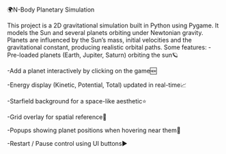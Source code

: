🌍N-Body Planetary Simulation

This project is a 2D gravitational simulation built in Python using Pygame. It models the Sun and several planets orbiting under Newtonian gravity. 
Planets are influenced by the Sun’s mass, initial velocities and the gravitational constant, producing realistic orbital paths. 
Some features: 
-Pre-loaded planets (Earth, Jupiter, Saturn) orbiting the sun🪐

-Add a planet interactively by clicking on the game🆕 

-Energy display (Kinetic, Potential, Total) updated in real-time📈 

-Starfield background for a space-like aesthetic⭐

-Grid overlay for spatial reference📐 

-Popups showing planet positions when hovering near them🎨

-Restart / Pause control using UI buttons▶️
